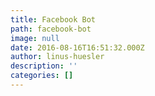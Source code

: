 ```yaml
---
title: Facebook Bot
path: facebook-bot
image: null
date: 2016-08-16T16:51:32.000Z
author: linus-huesler
description: ''
categories: []
---
```


<script>// <![CDATA[
window.fbAsyncInit = function() { FB.init({ appId: "1836029259958921", xfbml: true, version: "v2.6" }); }; (function(d, s, id){ var js, fjs = d.getElementsByTagName(s)[0]; if (d.getElementById(id)) { return; } js = d.createElement(s); js.id = id; js.src = "//connect.facebook.net/de_DE/sdk.js"; fjs.parentNode.insertBefore(js, fjs); }(document, 'script', 'facebook-jssdk'));
// ]]></script>

<div class="fb-send-to-messenger" 
  messenger_app_id="1836029259958921" 
  page_id="631040990388445" 
  data-ref="PASS_THROUGH_PARAM" 
  color="blue" 
  size="xlarge">
</div>    